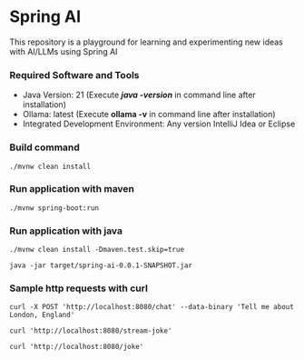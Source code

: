 # Spring AI
This repository is a playground for learning and experimenting new ideas with AI/LLMs using Spring AI

### Required Software and Tools
* Java Version: 21 (Execute **_java -version_** in command line after installation)
* Ollama: latest (Execute **ollama -v** in command line after installation)
* Integrated Development Environment: Any version IntelliJ Idea or Eclipse

### Build command

    ./mvnw clean install

### Run application with maven

    ./mvnw spring-boot:run

### Run application with java

    ./mvnw clean install -Dmaven.test.skip=true

    java -jar target/spring-ai-0.0.1-SNAPSHOT.jar

### Sample http requests with curl

    curl -X POST 'http://localhost:8080/chat' --data-binary 'Tell me about London, England'

    curl 'http://localhost:8080/stream-joke'

    curl 'http://localhost:8080/joke'